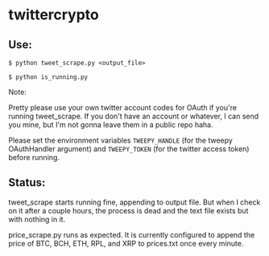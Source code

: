 # twittercrypto

## Use:

    $ python tweet_scrape.py <output_file>

    $ python is_running.py

Note:

Pretty please use your own twitter account codes for OAuth if you're running tweet_scrape. If you don't have an account or whatever, I can send you mine, but I'm not gonna leave them in a public repo haha.

Please set the environment variables `TWEEPY_HANDLE` (for the tweepy OAuthHandler argument) and `TWEEPY_TOKEN` (for the twitter access token) before running.

## Status:

tweet_scrape starts running fine, appending to output file. But when I check on it after a couple hours, the process is dead and the text file exists but with nothing in it.

price_scrape.py runs as expected. It is currently configured to append the price of BTC, BCH, ETH, RPL, and XRP to prices.txt once every minute.
